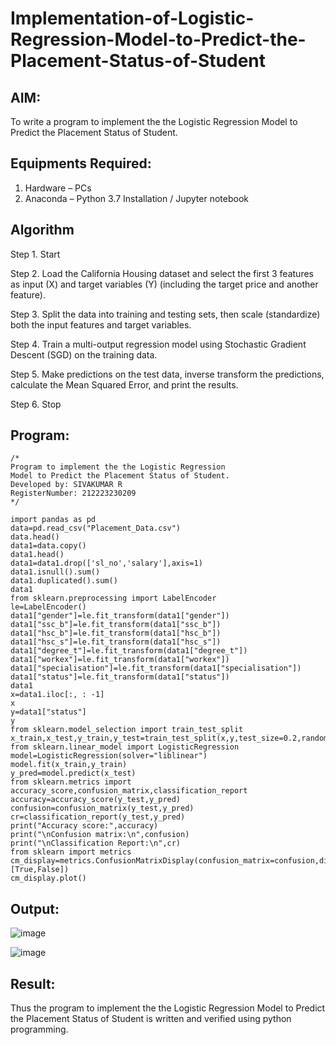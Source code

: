 # Implementation-of-Logistic-Regression-Model-to-Predict-the-Placement-Status-of-Student

## AIM:
To write a program to implement the the Logistic Regression Model to Predict the Placement Status of Student.

## Equipments Required:
1. Hardware – PCs
2. Anaconda – Python 3.7 Installation / Jupyter notebook

## Algorithm
Step 1. Start

Step 2. Load the California Housing dataset and select the first 3 features as input (X) and target variables (Y) (including the target price and another feature).

Step 3. Split the data into training and testing sets, then scale (standardize) both the input features and target variables.

Step 4. Train a multi-output regression model using Stochastic Gradient Descent (SGD) on the training data.

Step 5. Make predictions on the test data, inverse transform the predictions, calculate the Mean Squared Error, and print the results.

Step 6. Stop

## Program:
```
/*
Program to implement the the Logistic Regression
Model to Predict the Placement Status of Student.
Developed by: SIVAKUMAR R
RegisterNumber: 212223230209
*/

import pandas as pd
data=pd.read_csv("Placement_Data.csv")
data.head()
data1=data.copy()
data1.head()
data1=data1.drop(['sl_no','salary'],axis=1)
data1.isnull().sum()
data1.duplicated().sum()
data1
from sklearn.preprocessing import LabelEncoder
le=LabelEncoder()
data1["gender"]=le.fit_transform(data1["gender"])
data1["ssc_b"]=le.fit_transform(data1["ssc_b"])
data1["hsc_b"]=le.fit_transform(data1["hsc_b"])
data1["hsc_s"]=le.fit_transform(data1["hsc_s"])
data1["degree_t"]=le.fit_transform(data1["degree_t"])
data1["workex"]=le.fit_transform(data1["workex"])
data1["specialisation"]=le.fit_transform(data1["specialisation"])
data1["status"]=le.fit_transform(data1["status"])
data1
x=data1.iloc[:, : -1]
x
y=data1["status"]
y
from sklearn.model_selection import train_test_split
x_train,x_test,y_train,y_test=train_test_split(x,y,test_size=0.2,random_state=0)
from sklearn.linear_model import LogisticRegression
model=LogisticRegression(solver="liblinear")
model.fit(x_train,y_train)
y_pred=model.predict(x_test)
from sklearn.metrics import accuracy_score,confusion_matrix,classification_report
accuracy=accuracy_score(y_test,y_pred)
confusion=confusion_matrix(y_test,y_pred)
cr=classification_report(y_test,y_pred)
print("Accuracy score:",accuracy)
print("\nConfusion matrix:\n",confusion)
print("\nClassification Report:\n",cr)
from sklearn import metrics
cm_display=metrics.ConfusionMatrixDisplay(confusion_matrix=confusion,display_labels=[True,False])
cm_display.plot()
```

## Output:
![image](https://github.com/user-attachments/assets/8e272b59-b8f6-4dd0-98ab-92e31af0b7bd)

![image](https://github.com/user-attachments/assets/98c954f8-4c2a-43d1-a34f-3acd202edae1)


## Result:
Thus the program to implement the the Logistic Regression Model to Predict the Placement Status of Student is written and verified using python programming.
